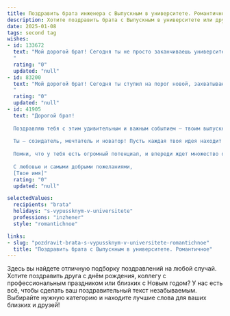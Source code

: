 ```yaml
---
title: Поздравить брата инженера с Выпускным в университете. Романтичное
description: Хотите поздравить брата с Выпускным в университете или другим праздником? Наш ИИ создаст незабываемое поздравление, а вы обязательно выделитесь среди других.  
date: 2025-01-08
tags: second tag
wishes:
- id: 133672
  text: "Мой дорогой брат! Сегодня ты не просто заканчиваешь университет, сегодня ты расправляешь крылья, готовый к взлету!  Инженер – это звучит так гордо, так мощно, так… романтично!  Ты всегда был человеком, который строил свои планы с невероятной точностью и тщательностью, и я уверен, что твой профессиональный путь будет таким же блестящим и успешным, как и ты сам.  Пусть каждый твой проект будет шедевром, каждая задача – легко решаемой головоломкой, а каждый день – наполнен вдохновением и любовью к своему делу.  Я бесконечно горжусь тобой и желаю тебе счастья, невероятных достижений и самого светлого будущего!
  "
  rating: "0"
  updated: "null"
- id: 83200
  text: "Мой дорогой брат! Сегодня ты ступил на порог новой, захватывающей жизни — жизни инженера!  Сердце переполняется гордостью и нежностью, наблюдая, как ты достигаешь своих высот.  Пусть твой путь будет полон ярких открытий, смелых проектов и вдохновения.  Пусть каждый винтик в твоей жизни идеально подходит к своему месту, создавая величественный механизм счастья и успеха.  Я люблю тебя, и всегда буду рядом, чтобы поддержать твою мечту. С выпускным, мой талантливый инженер!
  "
  rating: "0"
  updated: "null"
- id: 41905
  text: "Дорогой брат!
  
  Поздравляю тебя с этим удивительным и важным событием — твоим выпускным! В этот день, когда ты завершаешь один из самых значимых этапов своей жизни, я хочу сказать, как горжусь тобой. Ты прошёл путь, наполненный знаниями, усилиями и свершениями, и теперь, с дипломом инженера в руках, открываются перед тобой широкие горизонты.
  
  Ты — созидатель, мечтатель и новатор! Пусть каждая твоя идея находит воплощение, а каждая трудность становится лишь ступенью к новым высотам. Желаю тебе уверенности в своих силах, вдохновения для дальнейших свершений и, конечно, любви, которая будет поддерживать и наполнять твой путь светом.
  
  Помни, что у тебя есть огромный потенциал, и впереди ждет множество открытий и достижений. Пусть каждая из твоих мечт сбудется, а жизнь станет настоящим шедевром, созданным твоими талантами и трудами.
  
  С любовью и самыми добрыми пожеланиями,
  [Твое имя]"
  rating: "0"
  updated: "null"

selectedValues:
  recipients: "brata"
  holidays: "s-vypussknym-v-universitete"
  professions: "inzhener"
  style: "romantichnoe"

links:
- slug: "pozdravit-brata-s-vypussknym-v-universitete-romantichnoe"
  title: "Поздравить брата с Выпускным в университете. Романтичное"
---
```


Здесь вы найдете отличную подборку поздравлений на любой случай.
Хотите поздравить друга с днём рождения, коллегу с профессиональным праздником или близких с Новым годом? У нас есть всё, чтобы сделать ваш поздравительный текст незабываемым. Выбирайте нужную категорию и находите лучшие слова для ваших близких и друзей!
